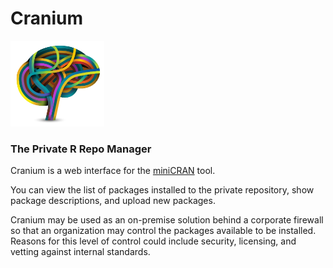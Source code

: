 # Cranium

<img src="./assets/brain.png" alt="Cranium" width="150px" height="137px"/>

### The Private R Repo Manager

Cranium is a web interface for the [miniCRAN](http://cran.r-project.org/web/packages/miniCRAN/index.html) tool.

You can view the list of packages installed to the private repository, show package descriptions, and upload new packages.

Cranium may be used as an on-premise solution behind a corporate firewall so that an organization may control the packages available to be installed. Reasons for this level of control could include security, licensing, and vetting against internal standards.